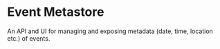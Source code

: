 # Event Metastore
An API and UI for managing and exposing metadata (date, time, location etc.) of events.
